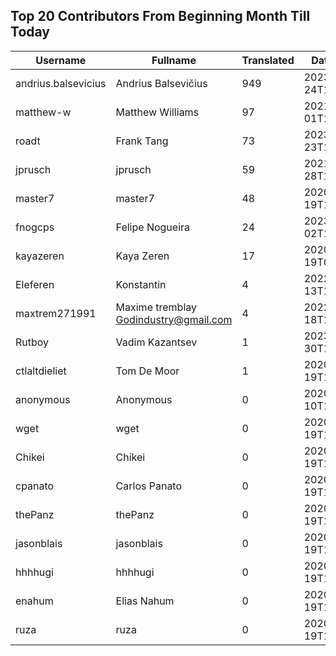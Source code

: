 ## Top 20 Contributors From Beginning Month Till Today ##
|Username|Fullname|Translated|DateJoined|
|--------|--------|----------|----------|
|andrius.balsevicius|Andrius Balsevičius|949|2023-03-24T13:18:42.|
|matthew-w|Matthew Williams|97|2021-03-01T11:40:28.|
|roadt|Frank Tang|73|2023-03-23T13:03:55.|
|jprusch|jprusch|59|2021-06-28T12:00:18.|
|master7|master7|48|2020-06-19T18:20:39.|
|fnogcps|Felipe Nogueira|24|2023-03-02T12:48:46.|
|kayazeren|Kaya Zeren|17|2020-06-19T07:05:24Z|
|Eleferen|Konstantin|4|2022-10-13T14:04:24Z|
|maxtrem271991|Maxime tremblay Godindustry@gmail.com|4|2022-03-18T11:36:10.|
|Rutboy|Vadim Kazantsev|1|2023-03-30T12:15:24.|
|ctlaltdieliet|Tom De Moor|1|2020-06-19T16:30:47Z|
|anonymous|Anonymous|0|2020-06-10T18:34:14.|
|wget|wget|0|2020-06-19T18:18:50Z|
|Chikei|Chikei|0|2020-06-19T18:18:51Z|
|cpanato|Carlos Panato|0|2020-06-19T18:18:53Z|
|thePanz|thePanz|0|2020-06-19T18:18:53Z|
|jasonblais|jasonblais|0|2020-06-19T18:18:54Z|
|hhhhugi|hhhhugi|0|2020-06-19T18:18:56.|
|enahum|Elias  Nahum|0|2020-06-19T18:18:56Z|
|ruza|ruza|0|2020-06-19T18:18:57.|
